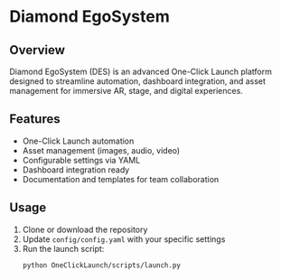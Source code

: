 # Diamond EgoSystem

## Overview
Diamond EgoSystem (DES) is an advanced One-Click Launch platform designed to streamline automation, dashboard integration, and asset management for immersive AR, stage, and digital experiences.

## Features
- One-Click Launch automation
- Asset management (images, audio, video)
- Configurable settings via YAML
- Dashboard integration ready
- Documentation and templates for team collaboration

## Usage
1. Clone or download the repository
2. Update `config/config.yaml` with your specific settings
3. Run the launch script:
   ```bash
   python OneClickLaunch/scripts/launch.py